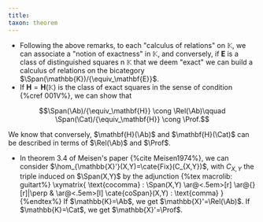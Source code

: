 ```yaml
---
title:
taxon: theorem
---
```


- Following the above remarks, to each "calculus of relations" on $\mathbb{K}$, we can associate a "notion of exactness" in $\mathbb{K}$, and conversely, if $\mathbf{E}$ is a class of distinguished squares n $\mathbb{K}$ that we deem "exact" we can build a calculus of relations on the bicategory $\Span(\mathbb{K})/{\equiv_\mathbf{E}}$.
- If $\mathbf{H}=\mathbf{H}(\mathbb{K})$ is the class of exact squares in the sense of condition {%cref 001V%}, we can show that

$$\Span(\Ab)/{\equiv_\mathbf{H}} \cong \Rel(\Ab)\qquad \Span(\Cat)/{\equiv_\mathbf{H}} \cong \Prof.$$

We know that conversely, $\mathbf{H}(\Ab)$ and $\mathbf{H}(\Cat)$ can be described in terms of $\Rel(\Ab)$ and $\Prof$.
- In theorem 3.4 of Meisen's paper {%cite Meisen1974%}, we can consider $\hom_{\mathbb{X}'}(X,Y)=\cate{Fix}(C_{X,Y})$, with $C_{X,Y}$ the triple induced on $\Span(X,Y)$ by the adjunction
{%tex macrolib: guitart%}
\xymatrix{
\text{cocomma} : \Span(X,Y) \ar@<.5em>[r] \ar@{}[r]|\perp & \ar@<.5em>[l] \cate{coSpan}(X,Y)  : \text{comma}
}
{%endtex%}
If $\mathbb{K}=\Ab$, we get $\mathbb{X}'=\Rel(\Ab)$. If $\mathbb{K}=\Cat$, we get $\mathbb{X}'=\Prof$.